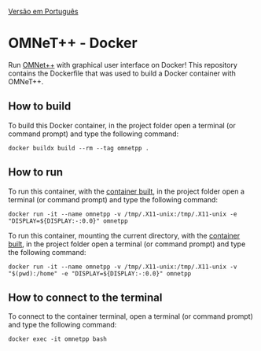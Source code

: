[Versão em Português](README.md)

# OMNeT++ - Docker

Run [OMNet++](https://omnetpp.org) with graphical user interface on Docker! This repository contains the Dockerfile that was used to build a Docker container with OMNeT++.

## How to build

To build this Docker container, in the project folder open a terminal (or command prompt) and type the following command:

```
docker buildx build --rm --tag omnetpp .
```

## How to run

To run this container, with the [container built](#how-to-build), in the project folder open a terminal (or command prompt) and type the following command:

```
docker run -it --name omnetpp -v /tmp/.X11-unix:/tmp/.X11-unix -e "DISPLAY=${DISPLAY:-:0.0}" omnetpp
```

To run this container, mounting the current directory, with the [container built](#how-to-build), in the project folder open a terminal (or command prompt) and type the following command:

```
docker run -it --name omnetpp -v /tmp/.X11-unix:/tmp/.X11-unix -v "$(pwd):/home" -e "DISPLAY=${DISPLAY:-:0.0}" omnetpp
```

## How to connect to the terminal

To connect to the container terminal, open a terminal (or command prompt) and type the following command:

```
docker exec -it omnetpp bash
```
